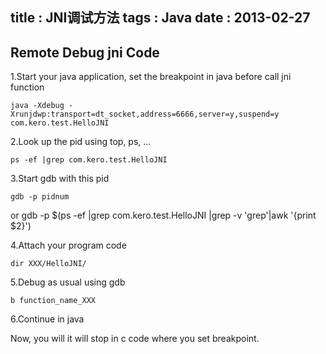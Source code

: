 title    : JNI调试方法
tags     : Java
date     : 2013-02-27
---

Remote Debug jni Code
---------------
<!--more-->
1.Start your java application, set the breakpoint in java before call jni function
	
	java -Xdebug -Xrunjdwp:transport=dt_socket,address=6666,server=y,suspend=y com.kero.test.HelloJNI

2.Look up the pid using top, ps, ...
	
	ps -ef |grep com.kero.test.HelloJNI

3.Start gdb with this pid

	gdb -p pidnum
or
	gdb -p $(ps -ef |grep com.kero.test.HelloJNI |grep -v 'grep'|awk '{print $2}')

4.Attach your program code

	dir XXX/HelloJNI/

5.Debug as usual using gdb

	b function_name_XXX

6.Continue in java

Now, you will it will stop in c code where you set breakpoint.

